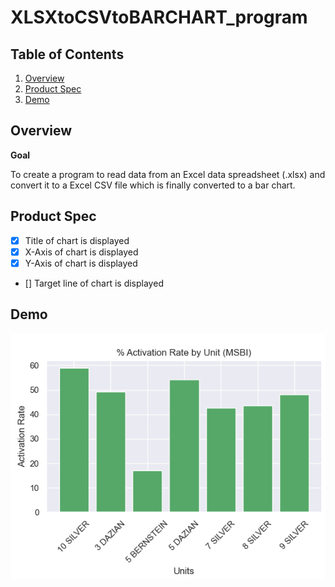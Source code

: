 # XLSXtoCSVtoBARCHART_program

## Table of Contents

1. [Overview](#Overview)
2. [Product Spec](#Product-Spec)
3. [Demo](#Demo)

## Overview

**Goal**

To create a program to read data from an Excel data spreadsheet (.xlsx) and convert it to a Excel CSV file which is finally converted to a bar chart.

## Product Spec
- [x] Title of chart is displayed
- [x] X-Axis of chart is displayed
- [x] Y-Axis of chart is displayed
- [] Target line of chart is displayed

## Demo 
![Sample Program Generated Bar Chart](sample_program_generated_barchart.png)
